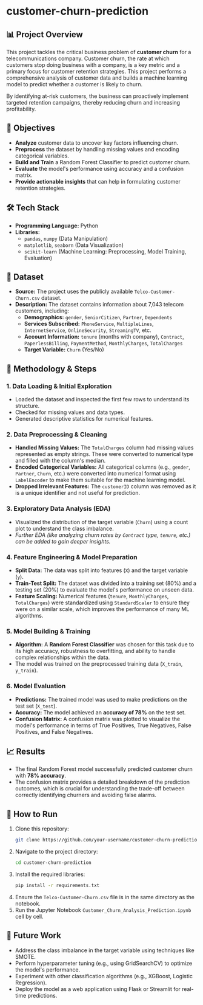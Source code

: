 # customer-churn-prediction

## 📊 Project Overview
This project tackles the critical business problem of **customer churn** for a telecommunications company. Customer churn, the rate at which customers stop doing business with a company, is a key metric and a primary focus for customer retention strategies. This project performs a comprehensive analysis of customer data and builds a machine learning model to predict whether a customer is likely to churn.

By identifying at-risk customers, the business can proactively implement targeted retention campaigns, thereby reducing churn and increasing profitability.

## 🎯 Objectives
- **Analyze** customer data to uncover key factors influencing churn.
- **Preprocess** the dataset by handling missing values and encoding categorical variables.
- **Build and Train** a Random Forest Classifier to predict customer churn.
- **Evaluate** the model's performance using accuracy and a confusion matrix.
- **Provide actionable insights** that can help in formulating customer retention strategies.

## 🛠️ Tech Stack
- **Programming Language:** Python
- **Libraries:**
  - `pandas`, `numpy` (Data Manipulation)
  - `matplotlib`, `seaborn` (Data Visualization)
  - `scikit-learn` (Machine Learning: Preprocessing, Model Training, Evaluation)

## 📁 Dataset
- **Source:** The project uses the publicly available `Telco-Customer-Churn.csv` dataset.
- **Description:** The dataset contains information about 7,043 telecom customers, including:
  - **Demographics:** `gender`, `SeniorCitizen`, `Partner`, `Dependents`
  - **Services Subscribed:** `PhoneService`, `MultipleLines`, `InternetService`, `OnlineSecurity`, `StreamingTV`, etc.
  - **Account Information:** `tenure` (months with company), `Contract`, `PaperlessBilling`, `PaymentMethod`, `MonthlyCharges`, `TotalCharges`
  - **Target Variable:** `Churn` (Yes/No)

## 🔬 Methodology & Steps

### 1. Data Loading & Initial Exploration
- Loaded the dataset and inspected the first few rows to understand its structure.
- Checked for missing values and data types.
- Generated descriptive statistics for numerical features.

### 2. Data Preprocessing & Cleaning
- **Handled Missing Values:** The `TotalCharges` column had missing values represented as empty strings. These were converted to numerical type and filled with the column's median.
- **Encoded Categorical Variables:** All categorical columns (e.g., `gender`, `Partner`, `Churn`, etc.) were converted into numerical format using `LabelEncoder` to make them suitable for the machine learning model.
- **Dropped Irrelevant Features:** The `customerID` column was removed as it is a unique identifier and not useful for prediction.

### 3. Exploratory Data Analysis (EDA)
- Visualized the distribution of the target variable (`Churn`) using a count plot to understand the class imbalance.
- *Further EDA (like analyzing churn rates by `Contract` type, `tenure`, etc.) can be added to gain deeper insights.*

### 4. Feature Engineering & Model Preparation
- **Split Data:** The data was split into features (`X`) and the target variable (`y`).
- **Train-Test Split:** The dataset was divided into a training set (80%) and a testing set (20%) to evaluate the model's performance on unseen data.
- **Feature Scaling:** Numerical features (`tenure`, `MonthlyCharges`, `TotalCharges`) were standardized using `StandardScaler` to ensure they were on a similar scale, which improves the performance of many ML algorithms.

### 5. Model Building & Training
- **Algorithm:** A **Random Forest Classifier** was chosen for this task due to its high accuracy, robustness to overfitting, and ability to handle complex relationships within the data.
- The model was trained on the preprocessed training data (`X_train`, `y_train`).

### 6. Model Evaluation
- **Predictions:** The trained model was used to make predictions on the test set (`X_test`).
- **Accuracy:** The model achieved an **accuracy of 78%** on the test set.
- **Confusion Matrix:** A confusion matrix was plotted to visualize the model's performance in terms of True Positives, True Negatives, False Positives, and False Negatives.

## 📈 Results
- The final Random Forest model successfully predicted customer churn with **78% accuracy**.
- The confusion matrix provides a detailed breakdown of the prediction outcomes, which is crucial for understanding the trade-off between correctly identifying churners and avoiding false alarms.

## 🚀 How to Run
1.  Clone this repository:
    ```bash
    git clone https://github.com/your-username/customer-churn-prediction.git
    ```
2.  Navigate to the project directory:
    ```bash
    cd customer-churn-prediction
    ```
3.  Install the required libraries:
    ```bash
    pip install -r requirements.txt
    ```
4.  Ensure the `Telco-Customer-Churn.csv` file is in the same directory as the notebook.
5.  Run the Jupyter Notebook `Customer_Churn_Analysis_Prediction.ipynb` cell by cell.

## 📝 Future Work
- Address the class imbalance in the target variable using techniques like SMOTE.
- Perform hyperparameter tuning (e.g., using GridSearchCV) to optimize the model's performance.
- Experiment with other classification algorithms (e.g., XGBoost, Logistic Regression).
- Deploy the model as a web application using Flask or Streamlit for real-time predictions.

